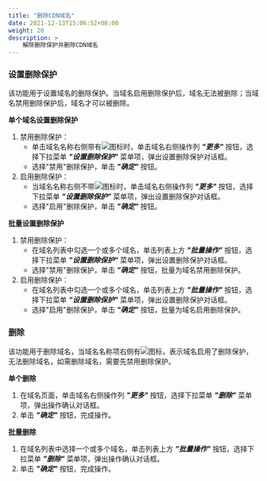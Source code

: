 ```yaml
---
title: "删除CDN域名"
date: 2021-12-13T15:06:52+08:00
weight: 20
description: >
    解除删除保护并删除CDN域名
---
```


### 设置删除保护

该功能用于设置域名的删除保护。当域名启用删除保护后，域名无法被删除；当域名禁用删除保护后，域名才可以被删除。

**单个域名设置删除保护**

1. 禁用删除保护：
    - 单击域名名称右侧带有![](../../../../images/delprotect1.png)图标时，单击域名右侧操作列 **_"更多"_** 按钮，选择下拉菜单 **_"设置删除保护"_** 菜单项，弹出设置删除保护对话框。
    - 选择"禁用"删除保护，单击 **_"确定"_** 按钮。
2. 启用删除保护：
    - 当域名名称右侧不带![](../../../../images/delprotect1.png)图标时，单击域名右侧操作列 **_"更多"_** 按钮，选择下拉菜单 **_"设置删除保护"_** 菜单项，弹出设置删除保护对话框。
    - 选择"启用"删除保护，单击 **_"确定"_** 按钮。

**批量设置删除保护**

1. 禁用删除保护：
    - 在域名列表中勾选一个或多个域名，单击列表上方 **_"批量操作"_** 按钮，选择下拉菜单 **_"设置删除保护"_** 菜单项，弹出设置删除保护对话框。
    - 选择"禁用"删除保护，单击 **_"确定"_** 按钮，批量为域名禁用删除保护。
2. 启用删除保护：
    - 在域名列表中勾选一个或多个域名，单击列表上方 **_"批量操作"_** 按钮，选择下拉菜单 **_"设置删除保护"_** 菜单项，弹出设置删除保护对话框。
    - 选择"启用"删除保护，单击 **_"确定"_** 按钮，批量为域名启用删除保护。

### 删除

该功能用于删除域名，当域名名称项右侧有![](../../../../images/delprotect1.png)图标，表示域名启用了删除保护，无法删除域名，如需删除域名，需要先禁用删除保护。

**单个删除**

1. 在域名页面，单击域名右侧操作列 **_"更多"_** 按钮，选择下拉菜单 **_"删除"_** 菜单项，弹出操作确认对话框。
2. 单击 **_"确定"_** 按钮，完成操作。

**批量删除**

1. 在域名列表中选择一个或多个域名，单击列表上方 **_"批量操作"_** 按钮，选择下拉菜单 **_"删除"_** 菜单项，弹出操作确认对话框。
2. 单击 **_"确定"_** 按钮，完成操作。